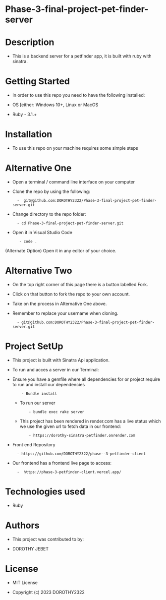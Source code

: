 # Phase-3-final-project-pet-finder-server
# Description

- This is a backend server for a petfinder app, it is built with ruby with sinatra.

# Getting Started

- In order to use this repo you need to have the following installed:

 - OS [either: Windows 10+, Linux or MacOS

- Ruby - 3.1.+

# Installation
- To use this repo on your machine requires some simple steps

# Alternative One

- Open a terminal / command line interface on your computer

- Clone the repo by using the following:

        -  git@github.com:DOROTHY2322/Phase-3-final-project-pet-finder-server.git

- Change directory to the repo folder:

        - cd Phase-3-final-project-pet-finder-server.git

- Open it in Visual Studio Code

         - code .

(Alternate Option) Open it in any editor of your choice.

# Alternative Two

- On the top right corner of this page there is a button labelled Fork.

- Click on that button to fork the repo to your own account.

- Take on the process in Alternative One above.

- Remember to replace your username when cloning.

        - git@github.com:DOROTHY2322/Phase-3-final-project-pet-finder-server.git

# Project SetUp

- This project is built with Sinatra Api application.
- To run and acces a server in our Terminal:
    
- Ensure you have a gemfile where all dependencies for or project require to run and install our dependencies

          - Bundle install

  - To run our server 

            - bundle exec rake server  

  - This project has been rendered in render.com has a live status which we use the given url to fetch data  in our frontend:

            - https://dorothy-sinatra-petfinder.onrender.com   


- Front end Repository

        - https://github.com/DOROTHY2322/phase--3-petfinder-client

 - Our frontend has a frontend live page to access:

         -  https://phase-3-petfinder-client.vercel.app/
          

# Technologies used

- Ruby

# Authors

- This project was contributed to by:

- DOROTHY JEBET

# License
- MIT License

- Copyright (c) 2023 DOROTHY2322

